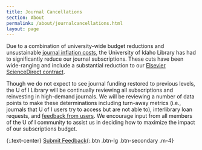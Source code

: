```yaml
---
title: Journal Cancellations
section: About
permalink: /about/journalcancellations.html
layout: page
---
```


Due to a combination of university-wide budget reductions and unsustainable [journal inflation costs](https://www.lib.uidaho.edu/review/index.html#faq), the University of Idaho Library has had to significantly reduce our journal subscriptions. These cuts have been wide-ranging and include a substantial reduction to our [Elsevier ScienceDirect contract](https://www.lib.uidaho.edu/about/elsevier.html).

Though we do not expect to see journal funding restored to previous levels, the U of I Library will be continually reviewing all subscriptions and reinvesting in high-demand journals. We will be reviewing a number of data points to make these determinations including turn-away metrics (i.e., journals that U of I users try to access but are not able to), interlibrary loan requests, and [feedback from users](https://uidaho.co1.qualtrics.com/jfe/form/SV_cUevKPbg1aulCtf). We encourage input from all members of the U of I community to assist us in deciding how to maximize the impact of our subscriptions budget.

{:.text-center}
[Submit Feedback](https://uidaho.co1.qualtrics.com/jfe/form/SV_cUevKPbg1aulCtf){:.btn .btn-lg .btn-secondary .m-4}